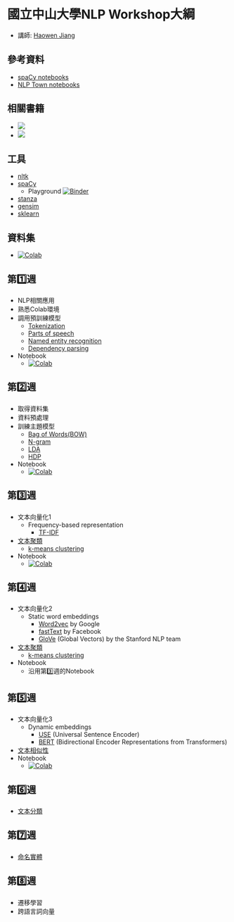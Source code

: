 # 國立中山大學NLP Workshop大綱
- 講師: [Haowen Jiang](https://howard-haowen.rohan.tw/)

## 參考資料
- [spaCy notebooks](https://github.com/explosion/spacy-notebooks)
- [NLP Town notebooks](https://github.com/nlptown/nlp-notebooks)

## 相關書籍
- ![](https://i.gr-assets.com/images/S/compressed.photo.goodreads.com/books/1630086235l/58870327._SX318_.jpg)
- ![](https://i.gr-assets.com/images/S/compressed.photo.goodreads.com/books/1591328063l/53832790._SX318_.jpg)

## 工具
- [nltk](https://www.nltk.org/)
- [spaCy](https://spacy.io/)
  - Playground [![Binder](https://mybinder.org/badge_logo.svg)](https://mybinder.org/v2/gh/howard-haowen/rise-env/main?urlpath=git-pull%3Frepo%3Dhttps%253A%252F%252Fgithub.com%252Fhoward-haowen%252FNLP-demos%26urlpath%3Dtree%252FNLP-demos%252Fspacy_playground.ipynb%26branch%3Dmain)
- [stanza](https://stanfordnlp.github.io/stanza/)
- [gensim](https://radimrehurek.com/gensim/)
- [sklearn](https://scikit-learn.org/stable/)

## 資料集
- [![Colab](https://colab.research.google.com/assets/colab-badge.svg)](https://colab.research.google.com/github/howard-haowen/NLP-demos/blob/main/nlp_datasets.ipynb)

## 第1️⃣週
- NLP相關應用
- 熟悉Colab環境
- 調用預訓練模型
  - [Tokenization](https://en.wikipedia.org/wiki/Lexical_analysis#Tokenization)
  - [Parts of speech](https://en.wikipedia.org/wiki/Part_of_speech)
  - [Named entity recognition](https://en.wikipedia.org/wiki/Named-entity_recognition)
  - [Dependency parsing](https://en.wikipedia.org/wiki/Syntactic_parsing_(computational_linguistics)#Dependency_parsing)
- Notebook
  - [![Colab](https://colab.research.google.com/assets/colab-badge.svg)](https://colab.research.google.com/github/howard-haowen/NLP-demos/blob/main/NSYSU/W01-use-pretrained-models.ipynb)

## 第2️⃣週
- 取得資料集
- 資料預處理
- 訓練主題模型
  - [Bag of Words(BOW)](https://en.wikipedia.org/wiki/Bag-of-words_model)
  - [N-gram](https://en.wikipedia.org/wiki/N-gram)
  - [LDA](https://en.wikipedia.org/wiki/Latent_Dirichlet_allocation)
  - [HDP](https://en.wikipedia.org/wiki/Hierarchical_Dirichlet_process)
- Notebook
  - [![Colab](https://colab.research.google.com/assets/colab-badge.svg)](https://colab.research.google.com/github/howard-haowen/NLP-demos/blob/main/NSYSU/W02-topic-modelling.ipynb)
  
## 第3️⃣週
- 文本向量化1
  - Frequency-based representation 
    - [TF-IDF](https://en.wikipedia.org/wiki/Tf%E2%80%93idf)
- [文本聚類](https://en.wikipedia.org/wiki/Document_clustering)
  - [k-means clustering](https://en.wikipedia.org/wiki/K-means_clustering) 
- Notebook
  - [![Colab](https://colab.research.google.com/assets/colab-badge.svg)](https://colab.research.google.com/github/howard-haowen/NLP-demos/blob/main/NSYSU/W03-document-vectorization-and-clustering.ipynb)

## 第4️⃣週
- 文本向量化2
  - Static word embeddings 
    - [Word2vec](https://en.wikipedia.org/wiki/Word2vec) by Google
    - [fastText](https://en.wikipedia.org/wiki/FastText) by Facebook
    - [GloVe](https://en.wikipedia.org/wiki/GloVe) (Global Vectors) by the Stanford NLP team
- [文本聚類](https://en.wikipedia.org/wiki/Document_clustering)
  - [k-means clustering](https://en.wikipedia.org/wiki/K-means_clustering) 
- Notebook
  - 沿用第3️⃣週的Notebook

## 第5️⃣週
- 文本向量化3
  - Dynamic embeddings 
    - [USE](https://tfhub.dev/google/universal-sentence-encoder/4) (Universal Sentence Encoder)
    - [BERT](https://en.wikipedia.org/wiki/BERT_(language_model)) (Bidirectional Encoder Representations from Transformers)
- [文本相似性](https://en.wikipedia.org/wiki/Semantic_similarity#In_natural_language_processing)
- Notebook
  - [![Colab](https://colab.research.google.com/assets/colab-badge.svg)](https://colab.research.google.com/github/howard-haowen/NLP-demos/blob/main/NSYSU/W05-transformer-and-document-similarity.ipynb)
  
## 第6️⃣週
- [文本分類](https://en.wikipedia.org/wiki/Document_classification)

## 第7️⃣週
- [命名實體](https://en.wikipedia.org/wiki/Named-entity_recognition)
  
## 第8️⃣週
- 遷移學習
- 跨語言詞向量
